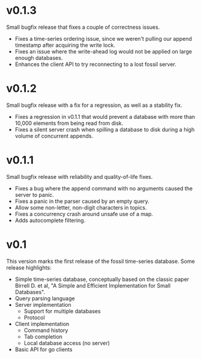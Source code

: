 # v0.1.3

Small bugfix release that fixes a couple of correctness issues.

  * Fixes a time-series ordering issue, since we weren't pulling our append
    timestamp after acquiring the write lock.
  * Fixes an issue where the write-ahead log would not be applied on large
    enough databases.
  * Enhances the client API to try reconnecting to a lost fossil server.

# v0.1.2

Small bugfix release with a fix for a regression, as well as a stability fix.

  * Fixes a regression in v0.1.1 that would prevent a database with more
    than 10,000 elements from being read from disk.
  * Fixes a silent server crash when spilling a database to disk during
    a high volume of concurrent appends.

# v0.1.1

Small bugfix release with reliability and quality-of-life fixes.

  * Fixes a bug where the append command with no arguments caused the
    server to panic.
  * Fixes a panic in the parser caused by an empty query.
  * Allow some non-letter, non-digit characters in topics.
  * Fixes a concurrency crash around unsafe use of a map.
  * Adds autocomplete filtering.

# v0.1

This version marks the first release of the fossil time-series database.
Some release highlights:

  * Simple time-series database, conceptually based on the classic paper
    Birrell D. et al, "A Simple and Efficient Implementation for Small Databases".
  * Query parsing language
  * Server implementation
    * Support for multiple databases
    * Protocol
  * Client implementation
    * Command history
    * Tab completion
    * Local database access (no server)
  * Basic API for go clients

